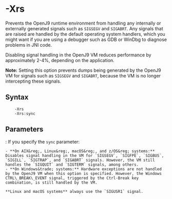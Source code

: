 <!--
* Copyright (c) 2017, 2020 IBM Corp. and others
*
* This program and the accompanying materials are made
* available under the terms of the Eclipse Public License 2.0
* which accompanies this distribution and is available at
* https://www.eclipse.org/legal/epl-2.0/ or the Apache
* License, Version 2.0 which accompanies this distribution and
* is available at https://www.apache.org/licenses/LICENSE-2.0.
*
* This Source Code may also be made available under the
* following Secondary Licenses when the conditions for such
* availability set forth in the Eclipse Public License, v. 2.0
* are satisfied: GNU General Public License, version 2 with
* the GNU Classpath Exception [1] and GNU General Public
* License, version 2 with the OpenJDK Assembly Exception [2].
*
* [1] https://www.gnu.org/software/classpath/license.html
* [2] http://openjdk.java.net/legal/assembly-exception.html
*
* SPDX-License-Identifier: EPL-2.0 OR Apache-2.0 OR GPL-2.0 WITH
* Classpath-exception-2.0 OR LicenseRef-GPL-2.0 WITH Assembly-exception
-->

# -Xrs

Prevents the OpenJ9 runtime environment from handling any internally or externally generated signals such as `SIGSEGV` and `SIGABRT`. Any signals that are raised are handled by the default operating system handlers, which you might want if you are using a debugger such as GDB or WinDbg to diagnose problems in JNI code.

Disabling signal handling in the OpenJ9 VM reduces performance by approximately 2-4%, depending on the application.

<i class="fa fa-pencil-square-o" aria-hidden="true"></i> **Note:** Setting this option prevents dumps being generated by the OpenJ9 VM for signals such as `SIGSEGV` and `SIGABRT`, because the VM is no longer intercepting these signals.

## Syntax

        -Xrs
        -Xrs:sync

## Parameters

: If you specify the `sync` parameter:

    - **On AIX&reg;, Linux&reg;, macOS&reg;, and z/OS&reg; systems:** Disables signal handling in the VM for `SIGSEGV`, `SIGFPE`, `SIGBUS`, `SIGILL`, `SIGTRAP`, and `SIGABRT` signals. However, the VM still handles the `SIGQUIT` and `SIGTERM` signals, among others.
    - **On Windows&trade; systems:** Hardware exceptions are not handled by the OpenJ9 VM when this option is specified. However, the Windows CTRL\_BREAK\_EVENT signal, triggered by the Ctrl-Break key combination, is still handled by the VM.

    **Linux and macOS systems** always use the `SIGUSR1` signal.

<!-- ==== END OF TOPIC ==== xrs.md ==== -->
